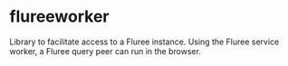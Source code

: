 # flureeworker
Library to facilitate access to a Fluree instance.  Using the Fluree service worker, a Fluree query peer can run in the browser. 
